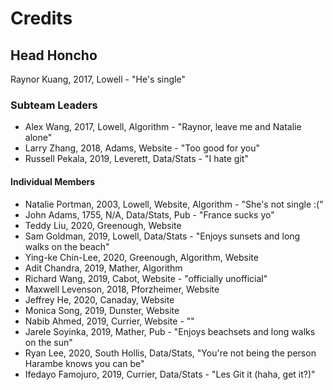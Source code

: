 # Credits

## Head Honcho
Raynor Kuang, 2017, Lowell - "He's single"

### Subteam Leaders
- Alex Wang, 2017, Lowell, Algorithm - "Raynor, leave me and Natalie alone"
- Larry Zhang, 2018, Adams, Website - "Too good for you"
- Russell Pekala, 2019, Leverett, Data/Stats - "I hate git"
#### Individual Members
- Natalie Portman, 2003, Lowell, Website, Algorithm - "She's not single :("
- John Adams, 1755, N/A, Data/Stats, Pub - "France sucks yo"
- Teddy Liu, 2020, Greenough, Website
- Sam Goldman, 2019, Lowell, Data/Stats - "Enjoys sunsets and long walks on the beach"
- Ying-ke Chin-Lee, 2020, Greenough, Algorithm, Website
- Adit Chandra, 2019, Mather, Algorithm
- Richard Wang, 2019, Cabot, Website - "officially unofficial"
- Maxwell Levenson, 2018, Pforzheimer, Website
- Jeffrey He, 2020, Canaday, Website
- Monica Song, 2019, Dunster, Website
- Nabib Ahmed, 2019, Currier, Website - ""
- Jarele Soyinka, 2019, Mather, Pub - "Enjoys beachsets and long walks on the sun"
- Ryan Lee, 2020, South Hollis, Data/Stats, "You're not being the person Harambe knows you can be"
- Ifedayo Famojuro, 2019, Currier, Data/Stats - "Les Git it (haha, get it?)"

